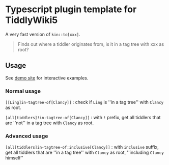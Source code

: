 # Typescript plugin template for TiddlyWiki5

A very fast version of `kin::to[xxx]`.

> Finds out where a tiddler originates from, is it in a tag tree with xxx as root?

## Usage

See [demo site](https://tiddly-gittly.github.io/in-tagtree-of/) for interactive examples.

### Normal usage

`[[Ling]in-tagtree-of[Clancy]]` : check if `Ling` is ''in a tag tree'' with `Clancy` as root.

`[all[tiddlers]!in-tagtree-of[Clancy]]` : with `!` prefix, get all tiddlers that are ''not'' in a tag tree with `Clancy` as root.

### Advanced usage

`[all[tiddlers]in-tagtree-of:inclusive[Clancy]]` : with `inclusive` suffix, get all tiddlers that are ''in a tag tree'' with `Clancy` as root, ''including `Clancy` himself''
